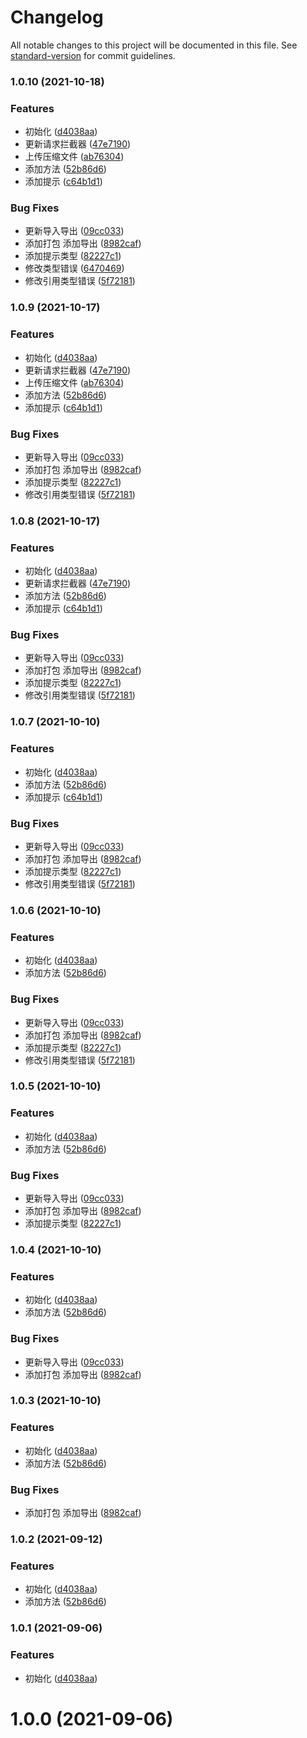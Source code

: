# Changelog

All notable changes to this project will be documented in this file. See [standard-version](https://github.com/conventional-changelog/standard-version) for commit guidelines.

### 1.0.10 (2021-10-18)


### Features

* 初始化 ([d4038aa](https://github.com/mkRui/Mor-request/commit/d4038aa1eee4f6c54790b49b964c24491a3f8d81))
* 更新请求拦截器 ([47e7190](https://github.com/mkRui/Mor-request/commit/47e7190dec89c09d58952eed591ff7ea0801c22c))
* 上传压缩文件 ([ab76304](https://github.com/mkRui/Mor-request/commit/ab763048ccddae6ba3139b0ff613bc36e7ac9eb1))
* 添加方法 ([52b86d6](https://github.com/mkRui/Mor-request/commit/52b86d6a435448856218bab9d43b694e78a03817))
* 添加提示 ([c64b1d1](https://github.com/mkRui/Mor-request/commit/c64b1d12edfff9d9e59bfeb565421c37195ff4bd))


### Bug Fixes

* 更新导入导出 ([09cc033](https://github.com/mkRui/Mor-request/commit/09cc033235b4a36c01547f199b5a54a5592318ce))
* 添加打包 添加导出 ([8982caf](https://github.com/mkRui/Mor-request/commit/8982caf78bc7a68edd65079e78c74cf31a4b9ad2))
* 添加提示类型 ([82227c1](https://github.com/mkRui/Mor-request/commit/82227c1e9e0832194787bc34ba0eac6c4b02d33b))
* 修改类型错误 ([6470469](https://github.com/mkRui/Mor-request/commit/6470469937f96ec8a4f611dab35f84a199ff10e8))
* 修改引用类型错误 ([5f72181](https://github.com/mkRui/Mor-request/commit/5f72181664a2759d9f81c3f3a533ffc0f9d1d4b3))

### 1.0.9 (2021-10-17)


### Features

* 初始化 ([d4038aa](https://github.com/mkRui/Mor-request/commit/d4038aa1eee4f6c54790b49b964c24491a3f8d81))
* 更新请求拦截器 ([47e7190](https://github.com/mkRui/Mor-request/commit/47e7190dec89c09d58952eed591ff7ea0801c22c))
* 上传压缩文件 ([ab76304](https://github.com/mkRui/Mor-request/commit/ab763048ccddae6ba3139b0ff613bc36e7ac9eb1))
* 添加方法 ([52b86d6](https://github.com/mkRui/Mor-request/commit/52b86d6a435448856218bab9d43b694e78a03817))
* 添加提示 ([c64b1d1](https://github.com/mkRui/Mor-request/commit/c64b1d12edfff9d9e59bfeb565421c37195ff4bd))


### Bug Fixes

* 更新导入导出 ([09cc033](https://github.com/mkRui/Mor-request/commit/09cc033235b4a36c01547f199b5a54a5592318ce))
* 添加打包 添加导出 ([8982caf](https://github.com/mkRui/Mor-request/commit/8982caf78bc7a68edd65079e78c74cf31a4b9ad2))
* 添加提示类型 ([82227c1](https://github.com/mkRui/Mor-request/commit/82227c1e9e0832194787bc34ba0eac6c4b02d33b))
* 修改引用类型错误 ([5f72181](https://github.com/mkRui/Mor-request/commit/5f72181664a2759d9f81c3f3a533ffc0f9d1d4b3))

### 1.0.8 (2021-10-17)


### Features

* 初始化 ([d4038aa](https://github.com/mkRui/Mor-request/commit/d4038aa1eee4f6c54790b49b964c24491a3f8d81))
* 更新请求拦截器 ([47e7190](https://github.com/mkRui/Mor-request/commit/47e7190dec89c09d58952eed591ff7ea0801c22c))
* 添加方法 ([52b86d6](https://github.com/mkRui/Mor-request/commit/52b86d6a435448856218bab9d43b694e78a03817))
* 添加提示 ([c64b1d1](https://github.com/mkRui/Mor-request/commit/c64b1d12edfff9d9e59bfeb565421c37195ff4bd))


### Bug Fixes

* 更新导入导出 ([09cc033](https://github.com/mkRui/Mor-request/commit/09cc033235b4a36c01547f199b5a54a5592318ce))
* 添加打包 添加导出 ([8982caf](https://github.com/mkRui/Mor-request/commit/8982caf78bc7a68edd65079e78c74cf31a4b9ad2))
* 添加提示类型 ([82227c1](https://github.com/mkRui/Mor-request/commit/82227c1e9e0832194787bc34ba0eac6c4b02d33b))
* 修改引用类型错误 ([5f72181](https://github.com/mkRui/Mor-request/commit/5f72181664a2759d9f81c3f3a533ffc0f9d1d4b3))

### 1.0.7 (2021-10-10)


### Features

* 初始化 ([d4038aa](https://github.com/mkRui/Mor-request/commit/d4038aa1eee4f6c54790b49b964c24491a3f8d81))
* 添加方法 ([52b86d6](https://github.com/mkRui/Mor-request/commit/52b86d6a435448856218bab9d43b694e78a03817))
* 添加提示 ([c64b1d1](https://github.com/mkRui/Mor-request/commit/c64b1d12edfff9d9e59bfeb565421c37195ff4bd))


### Bug Fixes

* 更新导入导出 ([09cc033](https://github.com/mkRui/Mor-request/commit/09cc033235b4a36c01547f199b5a54a5592318ce))
* 添加打包 添加导出 ([8982caf](https://github.com/mkRui/Mor-request/commit/8982caf78bc7a68edd65079e78c74cf31a4b9ad2))
* 添加提示类型 ([82227c1](https://github.com/mkRui/Mor-request/commit/82227c1e9e0832194787bc34ba0eac6c4b02d33b))
* 修改引用类型错误 ([5f72181](https://github.com/mkRui/Mor-request/commit/5f72181664a2759d9f81c3f3a533ffc0f9d1d4b3))

### 1.0.6 (2021-10-10)


### Features

* 初始化 ([d4038aa](https://github.com/mkRui/Mor-request/commit/d4038aa1eee4f6c54790b49b964c24491a3f8d81))
* 添加方法 ([52b86d6](https://github.com/mkRui/Mor-request/commit/52b86d6a435448856218bab9d43b694e78a03817))


### Bug Fixes

* 更新导入导出 ([09cc033](https://github.com/mkRui/Mor-request/commit/09cc033235b4a36c01547f199b5a54a5592318ce))
* 添加打包 添加导出 ([8982caf](https://github.com/mkRui/Mor-request/commit/8982caf78bc7a68edd65079e78c74cf31a4b9ad2))
* 添加提示类型 ([82227c1](https://github.com/mkRui/Mor-request/commit/82227c1e9e0832194787bc34ba0eac6c4b02d33b))
* 修改引用类型错误 ([5f72181](https://github.com/mkRui/Mor-request/commit/5f72181664a2759d9f81c3f3a533ffc0f9d1d4b3))

### 1.0.5 (2021-10-10)


### Features

* 初始化 ([d4038aa](https://github.com/mkRui/Mor-request/commit/d4038aa1eee4f6c54790b49b964c24491a3f8d81))
* 添加方法 ([52b86d6](https://github.com/mkRui/Mor-request/commit/52b86d6a435448856218bab9d43b694e78a03817))


### Bug Fixes

* 更新导入导出 ([09cc033](https://github.com/mkRui/Mor-request/commit/09cc033235b4a36c01547f199b5a54a5592318ce))
* 添加打包 添加导出 ([8982caf](https://github.com/mkRui/Mor-request/commit/8982caf78bc7a68edd65079e78c74cf31a4b9ad2))
* 添加提示类型 ([82227c1](https://github.com/mkRui/Mor-request/commit/82227c1e9e0832194787bc34ba0eac6c4b02d33b))

### 1.0.4 (2021-10-10)


### Features

* 初始化 ([d4038aa](https://github.com/mkRui/Mor-request/commit/d4038aa1eee4f6c54790b49b964c24491a3f8d81))
* 添加方法 ([52b86d6](https://github.com/mkRui/Mor-request/commit/52b86d6a435448856218bab9d43b694e78a03817))


### Bug Fixes

* 更新导入导出 ([09cc033](https://github.com/mkRui/Mor-request/commit/09cc033235b4a36c01547f199b5a54a5592318ce))
* 添加打包 添加导出 ([8982caf](https://github.com/mkRui/Mor-request/commit/8982caf78bc7a68edd65079e78c74cf31a4b9ad2))

### 1.0.3 (2021-10-10)


### Features

* 初始化 ([d4038aa](https://github.com/mkRui/Mor-request/commit/d4038aa1eee4f6c54790b49b964c24491a3f8d81))
* 添加方法 ([52b86d6](https://github.com/mkRui/Mor-request/commit/52b86d6a435448856218bab9d43b694e78a03817))


### Bug Fixes

* 添加打包 添加导出 ([8982caf](https://github.com/mkRui/Mor-request/commit/8982caf78bc7a68edd65079e78c74cf31a4b9ad2))

### 1.0.2 (2021-09-12)


### Features

* 初始化 ([d4038aa](https://github.com/mkRui/Mor-request/commit/d4038aa1eee4f6c54790b49b964c24491a3f8d81))
* 添加方法 ([52b86d6](https://github.com/mkRui/Mor-request/commit/52b86d6a435448856218bab9d43b694e78a03817))

### 1.0.1 (2021-09-06)


### Features

* 初始化 ([d4038aa](https://github.com/mkRui/Mor-request/commit/d4038aa1eee4f6c54790b49b964c24491a3f8d81))

# 1.0.0 (2021-09-06)
